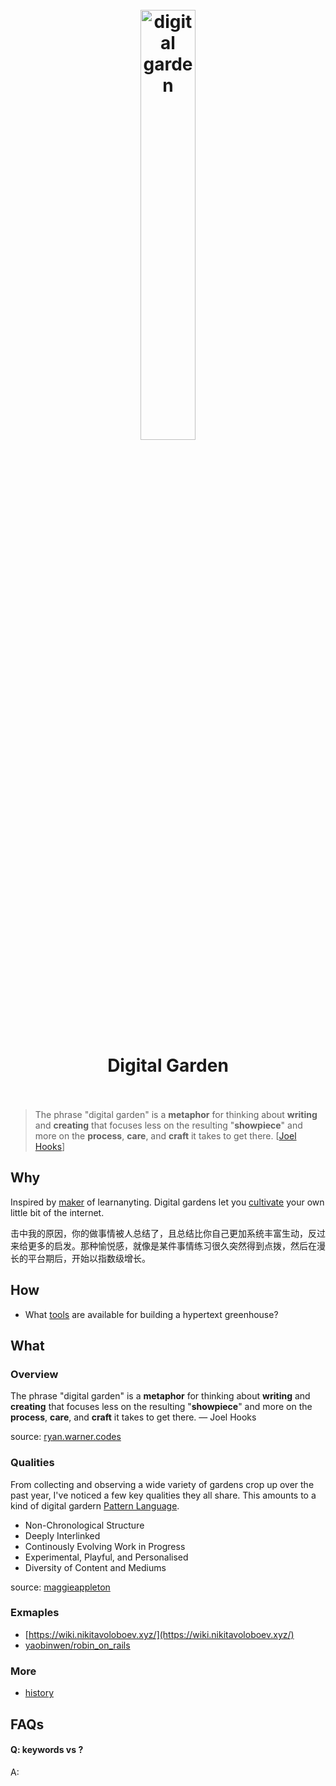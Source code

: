 <h1 align="center">
<br>
	<a href="https://maggieappleton.com/garden-history">
  <img src="https://i.imgur.com/WmhK3cx.png" alt="digital garden" width=42%">
  </a>
  <br><br>
Digital Garden 
  <br><br>
</h1>

> The phrase "digital garden" is a **metaphor** for thinking about **writing** and **creating** that focuses less on the resulting "**showpiece**" and more on the **process**, **care**, and **craft** it takes to get there. [[Joel Hooks](https://joelhooks.com/digital-garden)]

## Why 

Inspired by [maker](https://github.com/nikitavoloboev/knowledge) of learnanyting. Digital gardens let you [cultivate](https://www.technologyreview.com/2020/09/03/1007716/digital-gardens-let-you-cultivate-your-own-little-bit-of-the-internet/) your own little bit of the internet. 

击中我的原因，你的做事情被人总结了，且总结比你自己更加系统丰富生动，反过来给更多的启发。那种愉悦感，就像是某件事情练习很久突然得到点拨，然后在漫长的平台期后，开始以指数级增长。


## How

* What [tools](https://ryan.warner.codes/what-is-a-digital-garden/) are available for building a hypertext greenhouse? 

## What 

### Overview

The phrase "digital garden" is a **metaphor** for thinking about **writing** and **creating** that focuses less on the resulting "**showpiece**" and more on the **process**, **care**, and **craft** it takes to get there. — Joel Hooks

source: [ryan.warner.codes](https://ryan.warner.codes/what-is-a-digital-garden/)

### Qualities

From collecting and observing a wide variety of gardens crop up over the past year, I've noticed a few key qualities they all share. This amounts to a kind of digital gardern [Pattern Language](https://maggieappleton.com/pattern-languages).

* Non-Chronological Structure
* Deeply Interlinked
* Continously Evolving Work in Progress
* Experimental, Playful, and Personalised
* Diversity of Content and Mediums

source: [maggieappleton](https://maggieappleton.com/garden-history)

### Exmaples

* [https://wiki.nikitavoloboev.xyz/](https://wiki.nikitavoloboev.xyz/)
* [yaobinwen/robin_on_rails](https://github.com/yaobinwen/robin_on_rails)

### More 

* [history](https://maggieappleton.com/garden-history) 

## FAQs

#### Q: keywords vs ?

A: 


